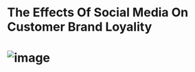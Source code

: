# The Effects Of Social Media On Customer Brand Loyality
# ![image](https://github.com/Jeremiah-Byrd/Analysis-SocialMediaEffectsOnBrandLoyalty/assets/101752111/462e3551-ef76-46a9-b9e0-d0aae7e401f9)
